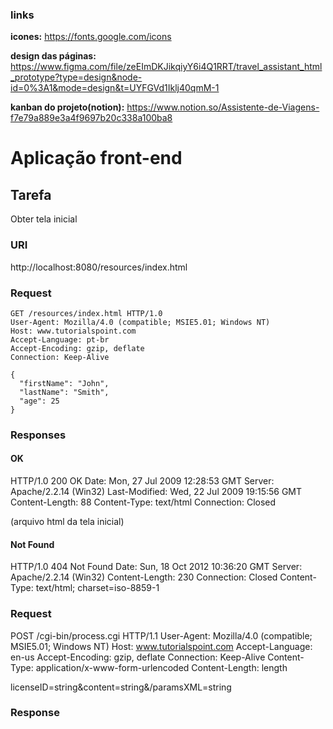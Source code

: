### links

**icones:** https://fonts.google.com/icons

**design das páginas:** https://www.figma.com/file/zeEImDKJikqiyY6i4Q1RRT/travel_assistant_html_prototype?type=design&node-id=0%3A1&mode=design&t=UYFGVd1Iklj40qmM-1

**kanban do projeto(notion):** https://www.notion.so/Assistente-de-Viagens-f7e79a889e3a4f9697b20c338a100ba8

# Aplicação front-end

## Tarefa

Obter tela inicial

### URI

http://localhost:8080/resources/index.html

### Request

```
GET /resources/index.html HTTP/1.0
User-Agent: Mozilla/4.0 (compatible; MSIE5.01; Windows NT)
Host: www.tutorialspoint.com
Accept-Language: pt-br
Accept-Encoding: gzip, deflate
Connection: Keep-Alive

{
  "firstName": "John",
  "lastName": "Smith",
  "age": 25
}
```

### Responses

#### OK

HTTP/1.0 200 OK
Date: Mon, 27 Jul 2009 12:28:53 GMT
Server: Apache/2.2.14 (Win32)
Last-Modified: Wed, 22 Jul 2009 19:15:56 GMT
Content-Length: 88
Content-Type: text/html
Connection: Closed

(arquivo html da tela inicial)

#### Not Found

HTTP/1.0 404 Not Found
Date: Sun, 18 Oct 2012 10:36:20 GMT
Server: Apache/2.2.14 (Win32)
Content-Length: 230
Connection: Closed
Content-Type: text/html; charset=iso-8859-1

### Request

POST /cgi-bin/process.cgi HTTP/1.1
User-Agent: Mozilla/4.0 (compatible; MSIE5.01; Windows NT)
Host: www.tutorialspoint.com
Accept-Language: en-us
Accept-Encoding: gzip, deflate
Connection: Keep-Alive
Content-Type: application/x-www-form-urlencoded
Content-Length: length

licenseID=string&content=string&/paramsXML=string

### Response
